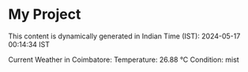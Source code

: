 # My Project

This content is dynamically generated in Indian Time (IST): 2024-05-17 00:14:34 IST


Current Weather in Coimbatore:
Temperature: 26.88 °C
Condition: mist
